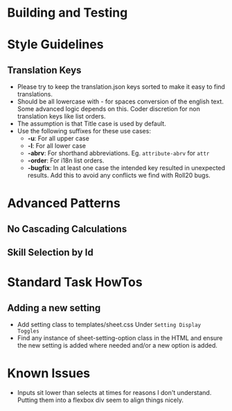 # Building and Testing
<!-- TODO -->

# Style Guidelines
## Translation Keys
- Please try to keep the translation.json keys sorted to make it easy to find translations.
- Should be all lowercase with - for spaces conversion of the english text. Some advanced logic depends on this. Coder discretion for non translation keys like list orders.
- The assumption is that Title case is used by default.
- Use the following suffixes for these use cases:
  - **-u**: For all upper case
  - **-l**: For all lower case
  - **-abrv**: For shorthand abbreviations. Eg. `attribute-abrv` for `attr`
  - **-order**: For i18n list orders.
  - **-bugfix**: In at least one case the intended key resulted in unexpected results.  Add this to avoid any conflicts we find with Roll20 bugs.

# Advanced Patterns
## No Cascading Calculations
<!-- TODO -->
## Skill Selection by Id
<!-- TODO -->

# Standard Task HowTos
## Adding a new setting
- Add setting class to templates/sheet.css Under `Setting Display Toggles`
- Find any instance of sheet-setting-option class in the HTML and ensure the new setting is added where needed and/or a new option is added.

# Known Issues
- Inputs sit lower than selects at times for reasons I don't understand.  Putting them into a flexbox div seem to align things nicely.

